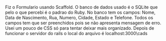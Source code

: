 Fiz o Formulario usando Scaffold. O banco de dados usado é o SQLite que pelo o que percebi é o padrao do Ruby.
No banco tem os campos: Nome, Data de Nascimento, Rua, Numero, Cidade, Estado e Telefone.
Todos os campos tem que ser preenchidos pois se não apresenta mensagem de erro.
Usei um pouco de CSS só para tentar deixar mais organizado.
Depois de funcionar o servidor do rails o local do arquivo é localhost:3000\cads
